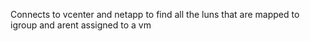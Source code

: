Connects to vcenter and netapp to find all the luns that are mapped to igroup and arent assigned to a vm